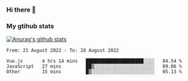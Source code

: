 ### Hi there 👋

### My gtihub stats

[![Anurag's github stats](https://github-readme-stats.vercel.app/api?username=gaozhidong)](https://github.com/gaozhidong/github-readme-stats)

<!--START_SECTION:waka-->

```text
From: 21 August 2022 - To: 28 August 2022

Vue.js       4 hrs 14 mins   █████████████████████░░░░   84.54 %
JavaScript   27 mins         ██▒░░░░░░░░░░░░░░░░░░░░░░   09.06 %
Other        15 mins         █▒░░░░░░░░░░░░░░░░░░░░░░░   05.13 %
```

<!--END_SECTION:waka-->